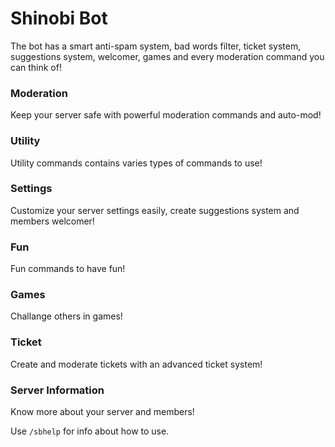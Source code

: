# Shinobi Bot
The bot has a smart anti-spam system, bad words filter, ticket system, suggestions system, welcomer, games and every moderation command you can think of!

### Moderation
Keep your server safe with powerful moderation commands and auto-mod!

### Utility
Utility commands contains varies types of commands to use!

### Settings
Customize your server settings easily, create suggestions system and members welcomer!

### Fun
Fun commands to have fun!

### Games
Challange others in games!

### Ticket
Create and moderate tickets with an advanced ticket system!

### Server Information
Know more about your server and members!

Use `/sbhelp` for info about how to use.
